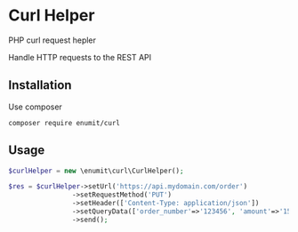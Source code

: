 # Curl Helper
PHP curl request hepler

Handle HTTP requests to the REST API

Installation
---
Use composer
```
composer require enumit/curl
```

Usage
---
```php
$curlHelper = new \enumit\curl\CurlHelper();

$res = $curlHelper->setUrl('https://api.mydomain.com/order')
                ->setRequestMethod('PUT')
                ->setHeader(['Content-Type: application/json'])
                ->setQueryData(['order_number'=>'123456', 'amount'=>'154.33'])
                ->send();

```